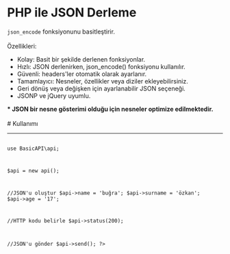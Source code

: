 # PHP ile JSON Derleme 
<code>json_encode</code> fonksiyonunu basitleştirir.
<br>
<br>
Özellikleri:
<br>
<ul>
  <li>Kolay: Basit bir şekilde derlenen fonksiyonlar.</li>
  <li>Hızlı: JSON derlenirken, json_encode() fonksiyonu kullanılır.</li>
  <li>Güvenli: headers'ler otomatik olarak ayarlanır.</li>
  <li>Tamamlayıcı: Nesneler, özellikler veya diziler ekleyebilirsiniz.</li>
  <li>Geri dönüş veya değişken için ayarlanabilir JSON seçeneği.</li>
  <li>JSONP ve jQuery uyumlu.</li>
</ul>
<b>* JSON bir nesne gösterimi olduğu için nesneler optimize edilmektedir.</b>
<br>
<br>
# Kullanımı
<hr>
<code>
<?php
require 'api.class.php';

use BasicAPI\api;

$api = new api();

//JSON'u oluştur
$api->name = 'buğra';
$api->surname = 'özkan';
$api->age = '17';

//HTTP kodu belirle
$api->status(200);

//JSON'u gönder
$api->send();
?>
</code>
